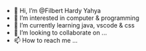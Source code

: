 - 👋 Hi, I’m @Filbert Hardy Yahya
- 👀 I’m interested in computer & programming
- 🌱 I’m currently learning java, vscode & css
- 💞️ I’m looking to collaborate on ...
- 📫 How to reach me ...

<!---
Filbert-HY/Filbert-HY is a ✨ special ✨ repository because its `README.md` (this file) appears on your GitHub profile.
You can click the Preview link to take a look at your changes.
--->
